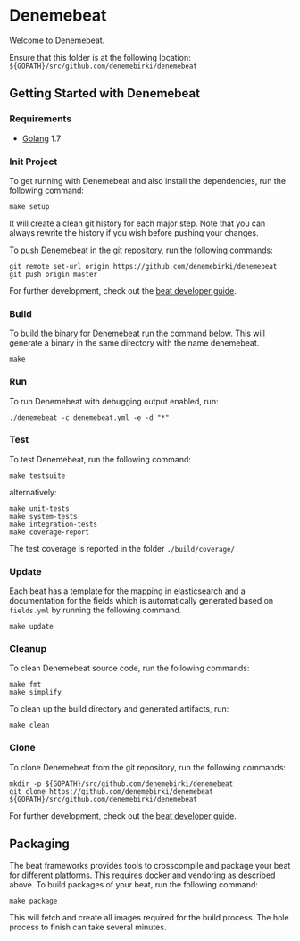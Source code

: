 # Denemebeat

Welcome to Denemebeat.

Ensure that this folder is at the following location:
`${GOPATH}/src/github.com/denemebirki/denemebeat`

## Getting Started with Denemebeat

### Requirements

* [Golang](https://golang.org/dl/) 1.7

### Init Project
To get running with Denemebeat and also install the
dependencies, run the following command:

```
make setup
```

It will create a clean git history for each major step. Note that you can always rewrite the history if you wish before pushing your changes.

To push Denemebeat in the git repository, run the following commands:

```
git remote set-url origin https://github.com/denemebirki/denemebeat
git push origin master
```

For further development, check out the [beat developer guide](https://www.elastic.co/guide/en/beats/libbeat/current/new-beat.html).

### Build

To build the binary for Denemebeat run the command below. This will generate a binary
in the same directory with the name denemebeat.

```
make
```


### Run

To run Denemebeat with debugging output enabled, run:

```
./denemebeat -c denemebeat.yml -e -d "*"
```


### Test

To test Denemebeat, run the following command:

```
make testsuite
```

alternatively:
```
make unit-tests
make system-tests
make integration-tests
make coverage-report
```

The test coverage is reported in the folder `./build/coverage/`

### Update

Each beat has a template for the mapping in elasticsearch and a documentation for the fields
which is automatically generated based on `fields.yml` by running the following command.

```
make update
```


### Cleanup

To clean  Denemebeat source code, run the following commands:

```
make fmt
make simplify
```

To clean up the build directory and generated artifacts, run:

```
make clean
```


### Clone

To clone Denemebeat from the git repository, run the following commands:

```
mkdir -p ${GOPATH}/src/github.com/denemebirki/denemebeat
git clone https://github.com/denemebirki/denemebeat ${GOPATH}/src/github.com/denemebirki/denemebeat
```


For further development, check out the [beat developer guide](https://www.elastic.co/guide/en/beats/libbeat/current/new-beat.html).


## Packaging

The beat frameworks provides tools to crosscompile and package your beat for different platforms. This requires [docker](https://www.docker.com/) and vendoring as described above. To build packages of your beat, run the following command:

```
make package
```

This will fetch and create all images required for the build process. The hole process to finish can take several minutes.

